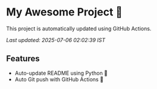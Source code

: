 # My Awesome Project 🚀

This project is automatically updated using GitHub Actions.

_Last updated: 2025-07-06 02:02:39 IST_

## Features
- Auto-update README using Python 🐍
- Auto Git push with GitHub Actions 🤖
